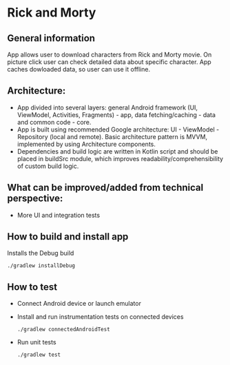 # Rick and Morty

## General information
App allows user to download characters from Rick and Morty movie. On picture click user can check detailed data about specific character. App caches dowloaded data, so user can use it offline.

## Architecture:
- App divided into several layers: general Android framework (UI, ViewModel, Activities, Fragments) - app, data fetching/caching - data and common code - core.
- App is built using recommended Google architecture: UI - ViewModel - Repository (local and remote). Basic architecture pattern is MVVM, implemented by using Architecture components.
- Dependencies and build logic are written in Kotlin script and should be placed in buildSrc module, which improves readability/comprehensibility of custom build logic.

## What can be improved/added from technical perspective:
- More UI and integration tests

## How to build and install app
Installs the Debug build

    ./gradlew installDebug

## How to test
- Connect Android device or launch emulator

- Install and run instrumentation tests on connected devices

      ./gradlew connectedAndroidTest

- Run unit tests

      ./gradlew test

